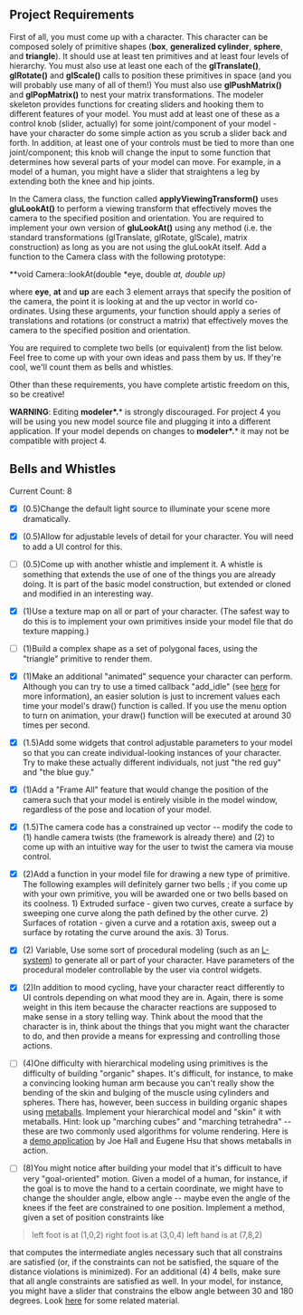 ## Project Requirements

First of all, you must come up with a character. This character can be composed solely of primitive shapes (**box**, **generalized cylinder**, **sphere**, and **triangle**).  It should use at least ten primitives and at least four levels of hierarchy. You must also use at least one each of the **glTranslate()**, **glRotate()** and **glScale()** calls to position these primitives in space (and you will probably use many of all of them!) You must also use **glPushMatrix()** and **glPopMatrix()** to nest your matrix transformations. The modeler skeleton provides functions for creating sliders and hooking them to different features of your model. You must add at least one of these as a control knob (slider, actually) for some joint/component of your model - have your character do some simple action as you scrub a slider back and forth. In addition, at least one of your controls must be tied to more than one joint/component; this knob will change the input to some function that determines how several parts of your model can move. For example, in a model of a human, you might have a slider that straightens a leg by extending both the knee and hip joints.

In the Camera class, the function called **applyViewingTransform()** uses **gluLookAt()** to perform a viewing transform that effectively moves the camera to the specified position and orientation. You are required to implement your own version of **gluLookAt()** using any method (i.e. the standard transformations (glTranslate, glRotate, glScale), matrix construction) as long as you are not using the gluLookAt itself. Add a function to the Camera class with the following prototype:

**void Camera::lookAt(double \*eye, double *at, double *up)**

where **eye**, **at** and **up** are each 3 element arrays that specify the position of the camera, the point it is looking at and the up vector in world co-ordinates. Using these arguments, your function should apply a series of translations and rotations (or construct a matrix) that effectively moves the camera to the specified position and orientation.

You are required to complete two bells (or equivalent) from the list below. Feel free to come up with your own ideas and pass them by us. If they're cool, we'll count them as bells and whistles.

Other than these requirements, you have complete artistic freedom on this, so be creative!

**WARNING**: Editing **modeler\*.*** is strongly discouraged. For project 4 you will be using you new model source file and plugging it into a different application. If your model depends on changes to **modeler\*.*** it may not be compatible with project 4.

## Bells and Whistles

Current Count: 8

- [x] (0.5)Change the default light source to illuminate your scene more dramatically.

- [x] (0.5)Allow for adjustable levels of detail for your character. You will need to add a UI control for this.

- [ ] (0.5)Come up with another whistle and implement it.  A whistle is something that extends the use of one of the things you are already doing.  It is part of the basic model construction, but extended or cloned and modified in an interesting way.

- [x] (1)Use a texture map on all or part of your character. (The safest way to do this is to implement your own primitives inside your model file that do texture mapping.)

- [ ] (1)Build a complex shape as a set of polygonal faces, using the "triangle" primitive to render them.

- [x] (1)Make an additional "animated" sequence your character can perform.  Although you can try to use a timed callback "add_idle" (see [here](http://www.fltk.org/documentation.php) for more information), an easier solution is just to increment values each time your model's draw() function is called. If you use the menu option to turn on animation, your draw() function will be executed at around 30 times per second.

- [x] (1.5)Add some widgets that control adjustable parameters to your model so that you can create individual-looking instances of your character.  Try to make these actually different individuals, not just "the red guy" and "the blue guy."

- [x] (1)Add a "Frame All" feature that would change the position of the camera such that your model is entirely visible in the model window, regardless of the pose and location of your model.

- [x] (1.5)The camera code has a constrained up vector -- modify the code to (1) handle camera twists (the framework is already there) and (2) to come up with an intuitive way for the user to twist the camera via mouse control.





- [x] (2)Add a function in your model file for drawing a new type of primitive. The following examples will definitely garner two bells ; if you come up with your own primitive, you will be awarded one or two bells based on its coolness. 1) Extruded surface - given two curves, create a surface by sweeping one curve along the path defined by the other curve. 2) Surfaces of rotation - given a curve and a rotation axis, sweep out a surface by rotating the curve around the axis. 3) Torus.

- [x] (2) Variable, Use some sort of procedural modeling (such as an [L-system](http://vlab.infotech.monash.edu.au/tutorials/l-systems/)) to generate all or part of your character. Have parameters of the procedural modeler controllable by the user via control widgets.

- [x] (2)In addition to mood cycling, have your character react differently to UI controls depending on what mood they are in.  Again, there is some weight in this item because the character reactions are supposed to make sense in a story telling way.  Think about the mood that the character is in, think about the things that you might want the character to do, and then provide a means for expressing and controlling those actions.

- [ ] (4)One difficulty with hierarchical modeling using primitives is the difficulty of building "organic" shapes. It's difficult, for instance, to make a convincing looking human arm because you can't really show the bending of the skin and bulging of the muscle using cylinders and spheres. There has, however, been success in building organic shapes using [metaballs](http://en.wikipedia.org/wiki/Metaballs). Implement your hierarchical model and "skin" it with metaballs. Hint: look up "marching cubes" and "marching tetrahedra" --these are two commonly used algorithms for volume rendering. Here is a [demo application](https://course.cse.ust.hk/comp4411/Password_Only/projects/modeler/metaballs_demo.zip) by Joe Hall and Eugene Hsu that shows metaballs in action.

- [ ] (8)You might notice after building your model that it's difficult to have very "goal-oriented" motion. Given a model of a human, for instance, if the goal is to move the hand to a certain coordinate, we might have to change the shoulder angle, elbow angle -- maybe even the angle of the knees if the feet are constrained to one position. Implement a method, given a set of position constraints like

> left foot is at (1,0,2)
> right foot is at (3,0,4)
> left hand is at (7,8,2)

that computes the intermediate angles necessary such that all constrains are satisfied (or, if the constraints can not be satisfied, the square of the distance violations is minimized). For an additional (4) 4 bells, make sure that all angle constraints are satisfied as well. In your model, for instance, you might have a slider that constrains the elbow angle between 30 and 180 degrees.  Look [here](https://course.cse.ust.hk/comp4411/Password_Only/projects/modeler/inverse-kinematics.pdf) for some related material.